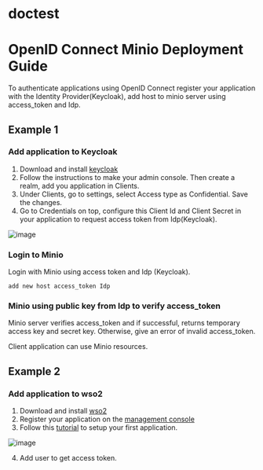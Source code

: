 # doctest
# OpenID Connect Minio Deployment Guide

To authenticate applications using OpenID Connect register your application with the Identity Provider(Keycloak), add host to minio server using access_token and Idp.

## Example 1
### Add application to Keycloak

1. Download and install [keycloak](https://www.keycloak.org/docs/latest/getting_started/index.html)
2. Follow the instructions to make your admin console. Then create a realm, add you application in Clients. 
3. Under Clients, go to settings, select Access type as Confidential. Save the changes.
4. Go to Credentials on top, configure this Client Id and Client Secret in your application to request access token from Idp(Keycloak).

![image](https://user-images.githubusercontent.com/22103395/41311551-6ce39d44-6e39-11e8-89c8-9c8686e58bdb.png)

### Login to Minio 
Login with Minio using access token and Idp (Keycloak).

```
add new host access_token Idp
```

### Minio using public key from Idp to verify access_token

Minio server verifies access_token and if successful, returns temporary access key and secret key. Otherwise, give an error of invalid access_token.

Client application can use Minio resources.

## Example 2
### Add application to wso2

1. Download and install [wso2](https://docs.wso2.com/display/IS530/Installation+Guide)
2. Register your application on the [management console](https://docs.wso2.com/display/IS530/Getting+Started+with+the+Management+Console)
3. Follow this [tutorial](https://docs.wso2.com/display/IS530/Setting+Up+the+Sample+Webapp) to setup your first application.

![image](https://user-images.githubusercontent.com/22103395/41369785-b60d2b04-6efa-11e8-8d89-fe76d395ccaf.png)

4. Add user to get access token.


